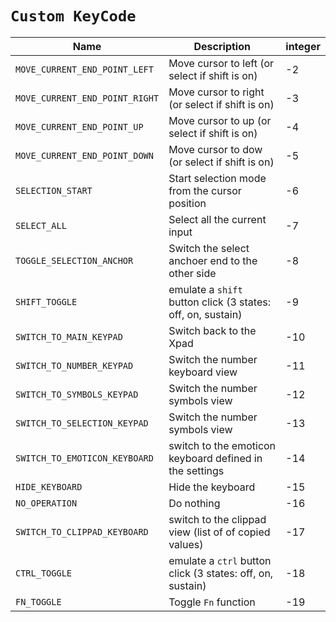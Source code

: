 # `Custom KeyCode`

| Name                           | Description                                                 | integer |
| ------------------------------ | ----------------------------------------------------------- | ------- |
| `MOVE_CURRENT_END_POINT_LEFT`  | Move cursor to left (or select if shift is on)              | -2      |
| `MOVE_CURRENT_END_POINT_RIGHT` | Move cursor to right (or select if shift is on)             | -3      |
| `MOVE_CURRENT_END_POINT_UP`    | Move cursor to up (or select if shift is on)                | -4      |
| `MOVE_CURRENT_END_POINT_DOWN`  | Move cursor to dow (or select if shift is on)               | -5      |
| `SELECTION_START`              | Start selection mode from the cursor position               | -6      |
| `SELECT_ALL`                   | Select all the current input                                | -7      |
| `TOGGLE_SELECTION_ANCHOR`      | Switch the select anchoer end to the other side             | -8      |
| `SHIFT_TOGGLE`                 | emulate a `shift` button click (3 states: off, on, sustain) | -9      |
| `SWITCH_TO_MAIN_KEYPAD`        | Switch back to the Xpad                                     | -10     |
| `SWITCH_TO_NUMBER_KEYPAD`      | Switch the number keyboard view                             | -11     |
| `SWITCH_TO_SYMBOLS_KEYPAD`     | Switch the number symbols view                              | -12     |
| `SWITCH_TO_SELECTION_KEYPAD`   | Switch the number symbols view                              | -13     |
| `SWITCH_TO_EMOTICON_KEYBOARD`  | switch to the emoticon keyboard defined in the settings     | -14     |
| `HIDE_KEYBOARD`                | Hide the keyboard                                           | -15     |
| `NO_OPERATION`                 | Do nothing                                                  | -16     |
| `SWITCH_TO_CLIPPAD_KEYBOARD`   | switch to the clippad view (list of of copied values)       | -17     |
| `CTRL_TOGGLE`                  | emulate a `ctrl` button click (3 states: off, on, sustain)  | -18     |
| `FN_TOGGLE`                    | Toggle `Fn` function                                        | -19     |
